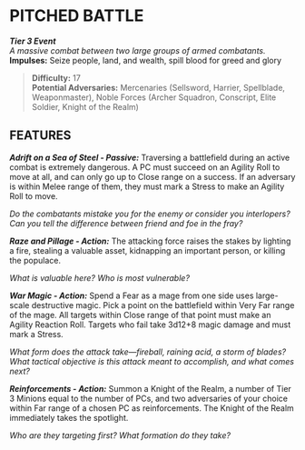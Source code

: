 ﻿---
tags:
  - Environment
  - Statblock

name: 'PITCHED BATTLE'
tier: 3
type: Event
description: 'A massive combat between two large groups of armed combatants.'
difficulty: '17'
impulses: 'Seize people, land, and wealth, spill blood for greed and glory'
potential_adversaries: 'Mercenaries (Sellsword, Harrier, Spellblade, Weaponmaster), Noble Forces (Archer Squadron, Conscript, Elite Soldier, Knight of the Realm)'
feats:
- name: 'Adrift on a Sea of Steel'
  type: 'Passive'
  text: 'Traversing a battlefield during an active combat is extremely dangerous. A PC must succeed on an Agility Roll to move at all, and can only go up to Close range on a success. If an adversary is within Melee range of them, they must mark a Stress to make an Agility Roll to move.

  *Do the combatants mistake you for the enemy or consider you interlopers? Can you tell the difference between friend and foe in the fray?*'
- name: 'Raze and Pillage'
  type: 'Action'
  text: 'The attacking force raises the stakes by lighting a fire, stealing a valuable asset, kidnapping an important person, or killing the populace.

  *What is valuable here? Who is most vulnerable?*'
- name: 'War Magic'
  type: 'Action'
  text: 'Spend a Fear as a mage from one side uses large-scale destructive magic. Pick a point on the battlefield within Very Far range of the mage. All targets within Close range of that point must make an Agility Reaction Roll. Targets who fail take 3d12+8 magic damage and must mark a Stress.

  *What form does the attack take—fireball, raining acid, a storm of blades? What tactical objective is this attack meant to accomplish, and what comes next?*'
- name: 'Reinforcements'
  type: 'Action'
  text: 'Summon a Knight of the Realm, a number of Tier 3 Minions equal to the number of PCs, and two adversaries of your choice within Far range of a chosen PC as reinforcements. The Knight of the Realm immediately takes the spotlight.

  *Who are they targeting first? What formation do they take?*'
layout: Daggerheart Environment
source: srd-adversary
statblock: true
---

# PITCHED BATTLE

***Tier 3 Event***  
*A massive combat between two large groups of armed combatants.*  
**Impulses:** Seize people, land, and wealth, spill blood for greed and glory

> **Difficulty:** 17  
> **Potential Adversaries:** Mercenaries (Sellsword, Harrier, Spellblade, Weaponmaster), Noble Forces (Archer Squadron, Conscript, Elite Soldier, Knight of the Realm)

## FEATURES

***Adrift on a Sea of Steel - Passive:*** Traversing a battlefield during an active combat is extremely dangerous. A PC must succeed on an Agility Roll to move at all, and can only go up to Close range on a success. If an adversary is within Melee range of them, they must mark a Stress to make an Agility Roll to move.

  *Do the combatants mistake you for the enemy or consider you interlopers? Can you tell the difference between friend and foe in the fray?*

***Raze and Pillage - Action:*** The attacking force raises the stakes by lighting a fire, stealing a valuable asset, kidnapping an important person, or killing the populace.

  *What is valuable here? Who is most vulnerable?*

***War Magic - Action:*** Spend a Fear as a mage from one side uses large-scale destructive magic. Pick a point on the battlefield within Very Far range of the mage. All targets within Close range of that point must make an Agility Reaction Roll. Targets who fail take 3d12+8 magic damage and must mark a Stress.

  *What form does the attack take—fireball, raining acid, a storm of blades? What tactical objective is this attack meant to accomplish, and what comes next?*

***Reinforcements - Action:*** Summon a Knight of the Realm, a number of Tier 3 Minions equal to the number of PCs, and two adversaries of your choice within Far range of a chosen PC as reinforcements. The Knight of the Realm immediately takes the spotlight.

  *Who are they targeting first? What formation do they take?*

